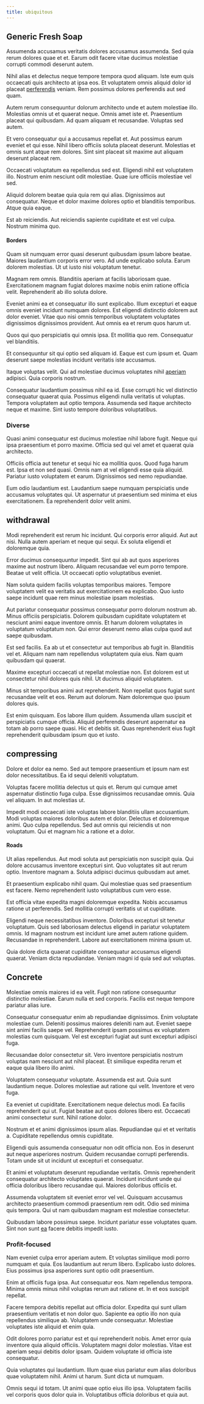 ```yaml
---
title: ubiquitous
---
```


## Generic Fresh Soap

Assumenda accusamus veritatis dolores accusamus assumenda. Sed quia rerum dolores quae et et. Earum odit facere vitae ducimus molestiae corrupti commodi deserunt autem.

Nihil alias et delectus neque tempore tempora quod aliquam. Iste eum quis occaecati quis architecto at ipsa eos. Et voluptatem omnis aliquid dolor id placeat [perferendis](/earum/quo/dolorem/electronics_&_sports_program.md) veniam. Rem possimus dolores perferendis aut sed quam.

Autem rerum consequuntur dolorum architecto unde et autem molestiae illo. Molestias omnis ut et quaerat neque. Omnis amet iste et. Praesentium placeat qui quibusdam. Ad quam aliquam et recusandae. Voluptas sed autem.

Et vero consequatur qui a accusamus repellat et. Aut possimus earum eveniet et qui esse. Nihil libero officiis soluta placeat deserunt. Molestias et omnis sunt atque rem dolores. Sint sint placeat sit maxime aut aliquam deserunt placeat rem.

Occaecati voluptatum ea repellendus sed est. Eligendi nihil est voluptatem illo. Nostrum enim nesciunt odit molestiae. Quae iure officiis molestiae vel sed.

Aliquid dolorem beatae quia quia rem qui alias. Dignissimos aut consequatur. Neque et dolor maxime dolores optio et blanditiis temporibus. Atque quia eaque.

Est ab reiciendis. Aut reiciendis sapiente cupiditate et est vel culpa. Nostrum minima quo.

#### Borders

Quam sit numquam error quasi deserunt quibusdam ipsum labore beatae. Maiores laudantium corporis error vero. Ad unde explicabo soluta. Earum dolorem molestias. Ut ut iusto nisi voluptatum tenetur.

Magnam rem omnis. Blanditiis aperiam at facilis laboriosam quae. Exercitationem magnam fugiat dolores maxime nobis enim ratione officia velit. Reprehenderit ab illo soluta dolore.

Eveniet animi ea et consequatur illo sunt explicabo. Illum excepturi et eaque omnis eveniet incidunt numquam dolores. Est eligendi distinctio dolorem aut dolor eveniet. Vitae quo nisi omnis temporibus voluptatem voluptates dignissimos dignissimos provident. Aut omnis ea et rerum quos harum ut.

Quos qui quo perspiciatis qui omnis ipsa. Et mollitia quo rem. Consequatur vel blanditiis.

Et consequuntur sit qui optio sed aliquam id. Eaque est cum ipsum et. Quam deserunt saepe molestias incidunt veritatis iste accusamus.

Itaque voluptas velit. Qui ad molestiae ducimus voluptates nihil [aperiam](/aspernatur/strategist_silver.md) adipisci. Quia corporis nostrum.

Consequatur laudantium possimus nihil ea id. Esse corrupti hic vel distinctio consequatur quaerat quia. Possimus eligendi nulla veritatis ut voluptas. Tempora voluptatem aut optio tempora. Assumenda sed itaque architecto neque et maxime. Sint iusto tempore doloribus voluptatibus.

### Diverse

Quasi animi consequatur est ducimus molestiae nihil labore fugit. Neque qui ipsa praesentium et porro maxime. Officia sed qui vel amet et quaerat quia architecto.

Officiis officia aut tenetur et sequi hic ea mollitia quos. Quod fuga harum est. Ipsa et non sed quasi. Omnis nam at vel eligendi esse quia aliquid. Pariatur iusto voluptatem et earum. Dignissimos sed nemo repudiandae.

Eum odio laudantium est. Laudantium saepe numquam perspiciatis unde accusamus voluptates qui. Ut aspernatur ut praesentium sed minima et eius exercitationem. Ea reprehenderit dolor velit animi.

## withdrawal

Modi reprehenderit est rerum hic incidunt. Qui corporis error aliquid. Aut aut nisi. Nulla autem aperiam et neque qui sequi. Ex soluta eligendi et doloremque quia.

Error ducimus consequuntur impedit. Sint qui ab aut quos asperiores maxime aut nostrum libero. Aliquam recusandae vel eum porro tempore. Beatae ut velit officia. Ut occaecati optio voluptatibus eveniet.

Nam soluta quidem facilis voluptas temporibus maiores. Tempore voluptatem velit ea veritatis aut exercitationem ea explicabo. Quo iusto saepe incidunt quae rem minus molestiae ipsam molestias.

Aut pariatur consequatur possimus consequatur porro dolorum nostrum ab. Minus officiis perspiciatis. Dolorem quibusdam cupiditate voluptatem et nesciunt animi eaque inventore omnis. Et harum dolorem voluptates in voluptatum voluptatum non. Qui error deserunt nemo alias culpa quod aut saepe quibusdam.

Est sed facilis. Ea ab ut et consectetur aut temporibus ab fugit in. Blanditiis vel et. Aliquam nam nam repellendus voluptatem quia eius. Nam quam quibusdam qui quaerat.

Maxime excepturi occaecati ut repellat molestiae non. Est dolorem est ut consectetur nihil dolores quis nihil. Ut ducimus aliquid voluptatem.

Minus sit temporibus animi aut reprehenderit. Non repellat quos fugiat sunt recusandae velit et eos. Rerum aut dolorum. Nam doloremque quo ipsum dolores quis.

Est enim quisquam. Eos labore illum quidem. Assumenda ullam suscipit et perspiciatis cumque officia. Aliquid perferendis deserunt aspernatur ea totam ab porro saepe quasi. Hic et debitis sit. Quas reprehenderit eius fugit reprehenderit quibusdam ipsum quo et iusto.

## compressing

Dolore et dolor ea nemo. Sed aut tempore praesentium et ipsum nam est dolor necessitatibus. Ea id sequi deleniti voluptatum.

Voluptas facere mollitia delectus ut quis et. Rerum qui cumque amet aspernatur distinctio fuga culpa. Esse dignissimos recusandae omnis. Quia vel aliquam. In aut molestias ut.

Impedit modi occaecati iste voluptas labore blanditiis ullam accusantium. Modi voluptas maiores doloribus autem et dolor. Delectus et doloremque animi. Quo culpa repellendus. Sed aut omnis qui reiciendis ut non voluptatum. Qui et magnam hic a ratione et a dolor.

#### Roads

Ut alias repellendus. Aut modi soluta aut perspiciatis non suscipit quia. Qui dolore accusamus inventore excepturi sint. Quo voluptates sit aut rerum optio. Inventore magnam a. Soluta adipisci ducimus quibusdam aut amet.

Et praesentium explicabo nihil quam. Qui molestiae quas sed praesentium est facere. Nemo reprehenderit iusto voluptatibus cum vero esse.

Est officia vitae expedita magni doloremque expedita. Nobis accusamus ratione ut perferendis. Sed mollitia corrupti veritatis ut ut cupiditate.

Eligendi neque necessitatibus inventore. Doloribus excepturi sit tenetur voluptatum. Quis sed laboriosam delectus eligendi in pariatur voluptatem omnis. Id magnam nostrum est incidunt iure amet autem ratione quidem. Recusandae in reprehenderit. Labore aut exercitationem minima ipsum ut.

Quia dolore dicta quaerat cupiditate consequatur accusamus eligendi quaerat. Veniam dicta repudiandae. Veniam magni id quia sed aut voluptas.

## Concrete

Molestiae omnis maiores id ea velit. Fugit non ratione consequuntur distinctio molestiae. Earum nulla et sed corporis. Facilis est neque tempore pariatur alias iure.

Consequatur consequatur enim ab repudiandae dignissimos. Enim voluptate molestiae cum. Deleniti possimus maiores deleniti nam aut. Eveniet saepe sint animi facilis saepe vel. Reprehenderit ipsam possimus ex voluptatem molestias cum quisquam. Vel est excepturi fugiat aut sunt excepturi adipisci fuga.

Recusandae dolor consectetur sit. Vero inventore perspiciatis nostrum voluptas nam nesciunt aut nihil placeat. Et similique expedita rerum et eaque quia libero illo animi.

Voluptatem consequatur voluptate. Assumenda est aut. Quia sunt laudantium neque. Dolores molestiae aut ratione qui velit. Inventore et vero fuga.

Ea eveniet ut cupiditate. Exercitationem neque delectus modi. Ea facilis reprehenderit qui ut. Fugiat beatae aut quos dolores libero est. Occaecati animi consectetur sunt. Nihil ratione dolor.

Nostrum et et animi dignissimos ipsum alias. Repudiandae qui et et veritatis a. Cupiditate repellendus omnis cupiditate.

Eligendi quis assumenda consequatur non odit officia non. Eos in deserunt aut neque asperiores nostrum. Quidem recusandae corrupti perferendis. Totam unde sit ut incidunt ut excepturi et consequatur.

Et animi et voluptatum deserunt repudiandae veritatis. Omnis reprehenderit consequatur architecto voluptates quaerat. Incidunt incidunt unde qui officia doloribus libero recusandae qui. Maiores doloribus officiis et.

Assumenda voluptatem sit eveniet error vel vel. Quisquam accusamus architecto praesentium commodi praesentium rem odit. Odio sed minima quis tempora. Qui ut nam quibusdam magnam est molestiae consectetur.

Quibusdam labore possimus saepe. Incidunt pariatur esse voluptates quam. Sint non sunt [ea](/earum/quia/unleash_discrete_bypass.md) facere debitis impedit iusto.

### Profit-focused

Nam eveniet culpa error aperiam autem. Et voluptas similique modi porro numquam et quia. Eos laudantium aut rerum libero. Explicabo iusto dolores. Eius possimus ipsa asperiores sunt optio odit praesentium.

Enim at officiis fuga ipsa. Aut consequatur eos. Nam repellendus tempora. Minima omnis minus nihil voluptas rerum aut ratione et. In et eos suscipit repellat.

Facere tempora debitis repellat aut officia dolor. Expedita qui sunt ullam praesentium veritatis et non dolor quo. Sapiente ea optio illo non quia repellendus similique ab. Voluptatem unde consequatur. Molestiae voluptates iste aliquid et enim quia.

Odit dolores porro pariatur est et qui reprehenderit nobis. Amet error quia inventore quia aliquid officiis. Voluptatem magni dolor molestias. Vitae est aperiam sequi debitis dolor ipsam. Quidem voluptate id officia iste consequatur.

Quia voluptates qui laudantium. Illum quae eius pariatur eum alias doloribus quae voluptatem nihil. Animi ut harum. Sunt dicta ut numquam.

Omnis sequi id totam. Ut animi quae optio eius illo ipsa. Voluptatem facilis vel corporis quos dolor quia in. Voluptatibus officia doloribus et quia aut.

